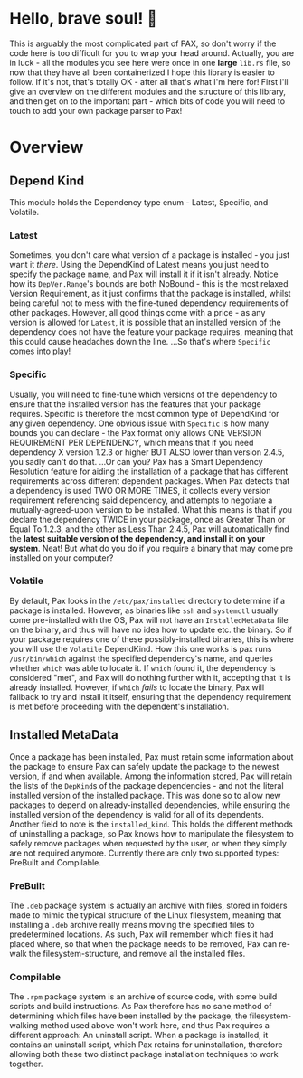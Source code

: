 # Hello, brave soul! 👋

This is arguably the most complicated part of PAX, so don't worry if the code here is too difficult for you to wrap your head around. Actually, you are in luck - all the modules you see here were once in one **large** `lib.rs` file, so now that they have all been containerized I hope this library is easier to follow. If it's not, that's totally OK - after all that's what I'm here for! First I'll give an overview on the different modules and the structure of this library, and then get on to the important part - which bits of code you will need to touch to add your own package parser to Pax!

# Overview
## Depend Kind
This module holds the Dependency type enum - Latest, Specific, and Volatile.
### Latest
Sometimes, you don't care what version of a package is installed - you just want it _there_. Using the DependKind of Latest means you just need to specify the package name, and Pax will install it if it isn't already. Notice how its `DepVer.Range`'s bounds are both NoBound - this is the most relaxed Version Requirement, as it just confirms that the package is installed, whilst being careful not to mess with the fine-tuned dependency requirements of other packages. However, all good things come with a price - as any version is allowed for `Latest`, it is possible that an installed version of the dependency does not have the feature your package requires, meaning that this could cause headaches down the line. ...So that's where `Specific` comes into play!
### Specific
Usually, you will need to fine-tune which versions of the dependency to ensure that the installed version has the features that your package requires. Specific is therefore the most common type of DependKind for any given dependency. One obvious issue with `Specific` is how many bounds you can declare - the Pax format only allows ONE VERSION REQUIREMENT PER DEPENDENCY, which means that if you need dependency X version 1.2.3 or higher BUT ALSO lower than version 2.4.5, you sadly can't do that. ...Or can you? Pax has a Smart Dependency Resolution feature for aiding the installation of a package that has different requirements across different dependent packages. When Pax detects that a dependency is used TWO OR MORE TIMES, it collects every version requirement referencing said dependency, and attempts to negotiate a mutually-agreed-upon version to be installed. What this means is that if you declare the dependency TWICE in your package, once as Greater Than or Equal To 1.2.3, and the other as Less Than 2.4.5, Pax will automatically find the **latest suitable version of the dependency, and install it on your system**. Neat! But what do you do if you require a binary that may come pre installed on your computer?
### Volatile
By default, Pax looks in the `/etc/pax/installed` directory to determine if a package is installed. However, as binaries like `ssh` and `systemctl` usually come pre-installed with the OS, Pax will not have an `InstalledMetaData` file on the binary, and thus will have no idea how to update etc. the binary. So if your package requires one of these possibly-installed binaries, this is where you will use the `Volatile` DependKind. How this one works is pax runs `/usr/bin/which` against the specified dependency's name, and queries whether `which` was able to locate it. If `which` found it, the dependency is considered "met", and Pax will do nothing further with it, accepting that it is already installed. However, if `which` _fails_ to locate the binary, Pax will fallback to try and install it itself, ensuring that the dependency requirement is met before proceeding with the dependent's installation.
## Installed MetaData
Once a package has been installed, Pax must retain some information about the package to ensure Pax can safely update the package to the newest version, if and when available. Among the information stored, Pax will retain the lists of the `DepKind`s of the package dependencies - and not the literal installed version of the installed package. This was done so to allow new packages to depend on already-installed dependencies, while ensuring the installed version of the dependency is valid for all of its dependents. Another field to note is the `installed_kind`. This holds the different methods of uninstalling a package, so Pax knows how to manipulate the filesystem to safely remove packages when requested by the user, or when they simply are not required anymore. Currently there are only two supported types: PreBuilt and Compilable.
### PreBuilt
The `.deb` package system is actually an archive with files, stored in folders made to mimic the typical structure of the Linux filesystem, meaning that installing a `.deb` archive really means moving the specified files to predetermined locations. As such, Pax will remember which files it had placed where, so that when the package needs to be removed, Pax can re-walk the filesystem-structure, and remove all the installed files.
### Compilable
The `.rpm` package system is an archive of source code, with some build scripts and build instructions. As Pax therefore has no sane method of determining which files have been installed by the package, the filesystem-walking method used above won't work here, and thus Pax requires a different approach: An uninstall script. When a package is installed, it contains an uninstall script, which Pax retains for uninstallation, therefore allowing both these two distinct package installation techniques to work together.